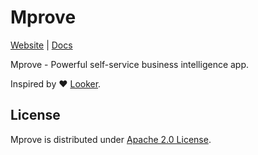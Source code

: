 # Mprove

[Website](https://mprove.io) | [Docs](https://docs.mprove.io)

Mprove - Powerful self-service business intelligence app.

Inspired by :heart: [Looker](https://looker.com/).

## License

Mprove is distributed under [Apache 2.0 License](https://github.com/mprove-io/mprove/blob/master/LICENSE).
